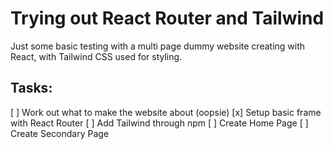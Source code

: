 # Trying out React Router and Tailwind

Just some basic testing with a multi page dummy website creating with React, with Tailwind CSS used for styling.

## Tasks:
[ ] Work out what to make the website about (oopsie)
[x] Setup basic frame with React Router
[ ] Add Tailwind through npm
[ ] Create Home Page
[ ] Create Secondary Page
